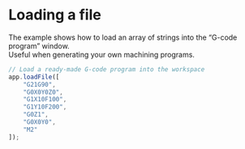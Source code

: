 # Loading a file

The example shows how to load an array of strings into the “G-code program” window.  
Useful when generating your own machining programs.

```js
// Load a ready-made G-code program into the workspace
app.loadFile([
    "G21G90",
    "G0X0Y0Z0",
    "G1X10F100",
    "G1Y10F200",
    "G0Z1",
    "G0X0Y0",
    "M2"
]);
```
